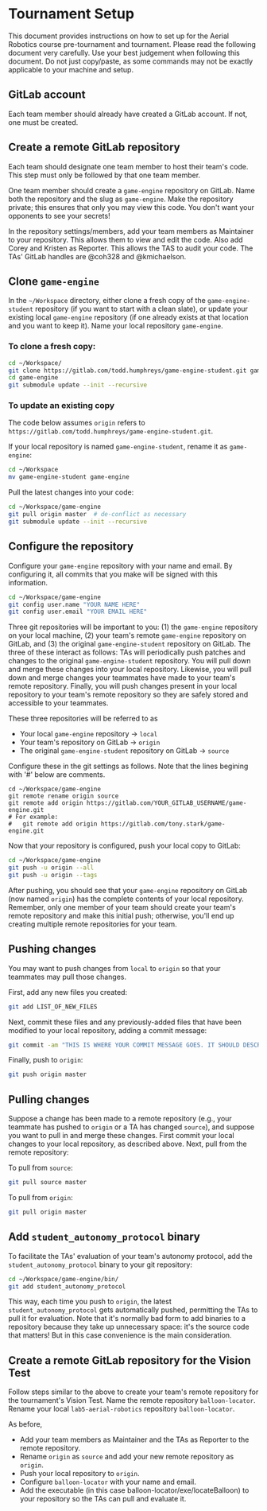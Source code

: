 # Tournament Setup
This document provides instructions on how to set up for the Aerial Robotics
course pre-tournament and tournament. Please read the following document very
carefully. Use your best judgement when following this document. Do not just
copy/paste, as some commands may not be exactly applicable to your machine and
setup.

## GitLab account
Each team member should already have created a GitLab account.  If not, one
must be created.

## Create a remote GitLab repository
Each team should designate one team member to host their team's code. This step
must only be followed by that one team member.

One team member should create a `game-engine` repository on GitLab. Name both the
repository and the slug as `game-engine`. Make the repository private; this
ensures that only you may view this code. You don't want your opponents to see 
your secrets! 

In the repository settings/members, add your team members as Maintainer to
your repository. This allows them to view and edit the code. Also add Corey
and Kristen as Reporter. This allows the TAS to audit your code. The TAs'
GitLab handles are @coh328 and @kmichaelson.

## Clone `game-engine`
In the `~/Workspace` directory, either clone a fresh copy of the
`game-engine-student` repository (if you want to start with a clean slate), or
update your existing local `game-engine` repository (if one already exists at
that location and you want to keep it).  Name your local repository
`game-engine`.

### To clone a fresh copy:
```bash
cd ~/Workspace/
git clone https://gitlab.com/todd.humphreys/game-engine-student.git game-engine
cd game-engine
git submodule update --init --recursive
```

### To update an existing copy
The code below assumes `origin` refers to
`https://gitlab.com/todd.humphreys/game-engine-student.git`.

If your local repository is named `game-engine-student`, rename it as
`game-engine`:
```bash
cd ~/Workspace
mv game-engine-student game-engine
```

Pull the latest changes into your code:
```bash
cd ~/Workspace/game-engine
git pull origin master  # de-conflict as necessary
git submodule update --init --recursive
```

## Configure the repository
Configure your `game-engine` repository with your name and email. By configuring
it, all commits that you make will be signed with this information.
```bash
cd ~/Workspace/game-engine
git config user.name "YOUR NAME HERE"
git config user.email "YOUR EMAIL HERE"
```

Three git repositories will be important to you: (1) the `game-engine`
repository on your local machine, (2) your team's remote `game-engine`
repository on GitLab, and (3) the original `game-engine-student` repository on
GitLab. The three of these interact as follows: TAs will periodically push
patches and changes to the original `game-engine-student` repository. You will
pull down and merge these changes into your local repository.  Likewise, you
will pull down and merge changes your teammates have made to your team's
remote repository.  Finally, you will push changes present in your local
repository to your team's remote repository so they are safely stored and
accessible to your teammates.

These three repositories will be referred to as
- Your local `game-engine` repository -> `local`
- Your team's repository on GitLab -> `origin`
- The original `game-engine-student` repository on GitLab -> `source`

Configure these in the git settings as follows. Note that the lines begining
with '#' below are comments.
```
cd ~/Workspace/game-engine
git remote rename origin source
git remote add origin https://gitlab.com/YOUR_GITLAB_USERNAME/game-engine.git
# For example:
#   git remote add origin https://gitlab.com/tony.stark/game-engine.git
```

Now that your repository is configured, push your local copy to GitLab:
```bash
cd ~/Workspace/game-engine
git push -u origin --all
git push -u origin --tags
```

After pushing, you should see that your `game-engine` repository on GitLab
(now named `origin`) has the complete contents of your local repository.
Remember, only one member of your team should create your team's remote
repository and make this initial push; otherwise, you'll end up creating
multiple remote repositories for your team.

## Pushing changes
You may want to push changes from `local` to `origin` so that your teammates
may pull those changes.

First, add any new files you created:
```bash
git add LIST_OF_NEW_FILES
```

Next, commit these files and any previously-added files that have been
modified to your local repository, adding a commit message:
```bash
git commit -am "THIS IS WHERE YOUR COMMIT MESSAGE GOES. IT SHOULD DESCRIBE WHAT YOU CHANGED"
```

Finally, push to `origin`:
```bash
git push origin master
```

## Pulling changes
Suppose a change has been made to a remote repository (e.g., your teammate has
pushed to `origin` or a TA has changed `source`), and suppose you want to pull
in and merge these changes. First commit your local changes to your local
repository, as described above.  Next, pull from the remote repository:

To pull from `source`:
```bash
git pull source master
```

To pull from `origin`:
```bash
git pull origin master
```

## Add `student_autonomy_protocol` binary
To facilitate the TAs' evaluation of your team's autonomy protocol, add the
`student_autonomy_protocol` binary to your git repository:
```bash
cd ~/Workspace/game-engine/bin/
git add student_autonomy_protocol
```
This way, each time you push to `origin`, the latest
`student_autonomy_protocol` gets automatically pushed, permitting the TAs to
pull it for evaluation.  Note that it's normally bad form to add binaries to a
repository because they take up unnecessary space: it's the source code that
matters!  But in this case convenience is the main consideration.

## Create a remote GitLab repository for the Vision Test
Follow steps similar to the above to create your team's remote repository for
the tournament's Vision Test.  Name the remote repository `balloon-locator`.
Rename your local `lab5-aerial-robotics` repository `balloon-locator`.

As before,
- Add your team members as Maintainer and the TAs as Reporter to the remote repository.
- Rename `origin` as `source` and add your new remote repository as `origin`.
- Push your local repository to `origin`.
- Configure `balloon-locator` with your name and email.
- Add the executable (in this case balloon-locator/exe/locateBalloon) to your
  repository so the TAs can pull and evaluate it.
